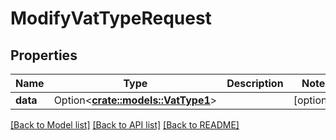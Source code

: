 # ModifyVatTypeRequest

## Properties

Name | Type | Description | Notes
------------ | ------------- | ------------- | -------------
**data** | Option<[**crate::models::VatType1**](VatType_1.md)> |  | [optional]

[[Back to Model list]](../README.md#documentation-for-models) [[Back to API list]](../README.md#documentation-for-api-endpoints) [[Back to README]](../README.md)


